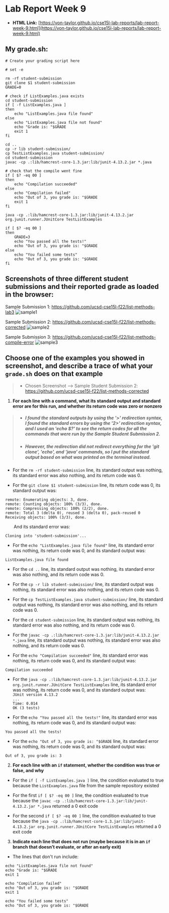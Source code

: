 # Lab Report Week 9
- **HTML Link:** [https://von-taylor.github.io/cse15l-lab-reports/lab-report-week-9.html](https://von-taylor.github.io/cse15l-lab-reports/lab-report-week-9.html)

## **My grade.sh:**
```
# Create your grading script here

# set -e

rm -rf student-submission
git clone $1 student-submission
GRADE=0

# check if ListExamples.java exists
cd student-submission
if [ -f ListExamples.java ]
then
    echo "ListExamples.java file found"
else
    echo "ListExamples.java file not found"
    echo "Grade is: "$GRADE
    exit 1
fi

cd ..
cp -r lib student-submission/
cp TestListExamples.java student-submission/
cd student-submission
javac -cp .:lib/hamcrest-core-1.3.jar:lib/junit-4.13.2.jar *.java

# check that the compile went fine
if [ $? -eq 00 ]
then
    echo "Compilation succeeded"
else
    echo "Compilation failed"
    echo "Out of 3, you grade is: "$GRADE
    exit 1
fi

java -cp .:lib/hamcrest-core-1.3.jar:lib/junit-4.13.2.jar org.junit.runner.JUnitCore TestListExamples

if [ $? -eq 00 ]
then
    GRADE=3
    echo "You passed all the tests!"
    echo "Out of 3, you grade is: "$GRADE
else
    echo "You failed some tests"
    echo "Out of 3, you grade is: "$GRADE
fi
```

## **Screenshots of three different student submissions and their reported grade as loaded in the browser:**
Sample Submission 1: https://github.com/ucsd-cse15l-f22/list-methods-lab3
![sample1](Week-9-Lab-Reports-Pics/sample1.jpg)

Sample Submission 2: https://github.com/ucsd-cse15l-f22/list-methods-corrected
![sample2](Week-9-Lab-Reports-Pics/sample2.jpg)

Sample Submission 3: https://github.com/ucsd-cse15l-f22/list-methods-compile-error
![sample3](Week-9-Lab-Reports-Pics/sample3.jpg)


## **Choose one of the examples you showed in screenshot, and describe a trace of what your `grade.sh` does on that example**
> - Chosen Screenshot --> Sample Student Submission 2: https://github.com/ucsd-cse15l-f22/list-methods-corrected

1) **For each line with a command, what its standard output and standard error are for this run, and whether its return code was zero or nonzero**
> - ##### *I found the standard outputs by using the '>' redirection syntax, I found the standard errors by using the '2>' redirection syntax, and I used an 'echo $?' to see the return codes for all the commands that were run by the Sample Student Submission 2.*
> - ##### *However, the redirection did not redirect everything for the 'git clone', 'echo', and 'java' commands, so I put the standard output based on what was printed on the terminal instead.*

- For the `rm -rf student-submission` line, its standard output was nothing, its standard error was also nothing, and its return code was 0.

- For the `git clone $1 student-submission` line, its return code was 0, its standard output was: 
```
remote: Enumerating objects: 3, done.
remote: Counting objects: 100% (3/3), done.
remote: Compressing objects: 100% (2/2), done.
remote: Total 3 (delta 0), reused 3 (delta 0), pack-reused 0
Receiving objects: 100% (3/3), done.
```
&ensp;&thinsp; &ensp;&thinsp; And its standard error was:
```
Cloning into 'student-submission'...
```

- For the `echo "ListExamples.java file found"` line, its standard error was nothing, its return code was 0, and its standard output was:
```
ListExamples.java file found
```

- For the `cd ..` line, its standard output was nothing, its standard error was also nothing, and its return code was 0.

- For the `cp -r lib student-submission/` line, its standard output was nothing, its standard error was also nothing, and its return code was 0.

- For the `cp TestListExamples.java student-submission/` line, its standard output was nothing, its standard error was also nothing, and its return code was 0.

- For the `cd student-submission` line, its standard output was nothing, its standard error was also nothing, and its return code was 0.

- For the `javac -cp .:lib/hamcrest-core-1.3.jar:lib/junit-4.13.2.jar *.java` line, its standard output was nothing, its standard error was also nothing, and its return code was 0.

- For the `echo "Compilation succeeded"` line, its standard error was nothing, its return code was 0, and its standard output was:
```
Compilation succeeded
```

- For the `java -cp .:lib/hamcrest-core-1.3.jar:lib/junit-4.13.2.jar org.junit.runner.JUnitCore TestListExamples` line, its standard error was nothing, its return code was 0, and its standard output was:\
`JUnit version 4.13.2`\
`...`\
`Time: 0.014`\
`OK (3 tests)`

- For the `echo "You passed all the tests!"` line, its standard error was nothing, its return code was 0, and its standard output was:
```
You passed all the tests!
```

- For the `echo "Out of 3, you grade is: "$GRADE` line, its standard error was nothing, its return code was 0, and its standard output was:
```
Out of 3, you grade is: 3
```

2) **For each line with an `if` statement, whether the condition was true or false, and why**

- For the `if [ -f ListExamples.java ]` line, the condition evaluated to true because the `ListExamples.java` file from the sample repository existed

- For the first `if [ $? -eq 00 ]` line, the condition evaluated to true because the `javac -cp .:lib/hamcrest-core-1.3.jar:lib/junit-4.13.2.jar *.java` returned a 0 exit code

- For the second `if [ $? -eq 00 ]` line, the condition evaluated to true because the `java -cp .:lib/hamcrest-core-1.3.jar:lib/junit-4.13.2.jar org.junit.runner.JUnitCore TestListExamples` returned a 0 exit code

3) **Indicate each line that does not run (maybe because it is in an `if` branch that doesn’t evaluate, or after an early exit)**

- The lines that don't run include:

```
echo "ListExamples.java file not found"
echo "Grade is: "$GRADE
exit 1
```

```
echo "Compilation failed"
echo "Out of 3, you grade is: "$GRADE
exit 1
```

```
echo "You failed some tests"
echo "Out of 3, you grade is: "$GRADE
```
